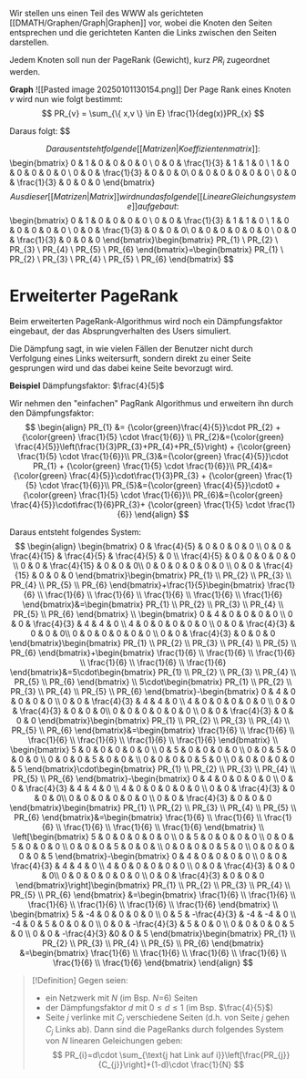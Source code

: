 Wir stellen uns einen Teil des WWW als gerichteten [[DMATH/Graphen/Graph|Graphen]] vor, wobei die Knoten den Seiten entsprechen und die gerichteten Kanten die Links zwischen den Seiten darstellen.

Jedem Knoten soll nun der PageRank (Gewicht), kurz $PR_{i}$ zugeordnet werden.

**Graph**
![[Pasted image 20250101130154.png]]
Der Page Rank eines Knoten $v$ wird nun wie folgt bestimmt:
$$
PR_{v} = \sum_{\{ x,v \} \in E} \frac{1}{deg(x)}PR_{x}
$$

Daraus folgt:
$$
  
$$
Daraus entsteht folgende [[Matrizen|Koeffizientenmatrix]]:
$$
\begin{bmatrix}
0 & 1 & 0 & 0 & 0 & 0 \\
0 & 0 & \frac{1}{3} & 1 & 1 & 0 \\
1 & 0 & 0 & 0 & 0 & 0  \\
0 & 0 & \frac{1}{3} & 0 & 0 & 0\\
0 & 0 & 0 & 0 & 0 & 0 \\
0 & 0 & \frac{1}{3} & 0 & 0 & 0
\end{bmatrix}
$$
Aus dieser [[Matrizen|Matrix]] wird nun das folgende [[Lineare Gleichungsysteme]] aufgebaut:
$$
\begin{bmatrix}
0 & 1 & 0 & 0 & 0 & 0 \\
0 & 0 & \frac{1}{3} & 1 & 1 & 0 \\
1 & 0 & 0 & 0 & 0 & 0  \\
0 & 0 & \frac{1}{3} & 0 & 0 & 0\\
0 & 0 & 0 & 0 & 0 & 0 \\
0 & 0 & \frac{1}{3} & 0 & 0 & 0
\end{bmatrix}\begin{bmatrix}
PR_{1} \\
PR_{2} \\
PR_{3} \\
PR_{4} \\
PR_{5} \\
PR_{6}
\end{bmatrix}=\begin{bmatrix}
PR_{1} \\
PR_{2} \\
PR_{3} \\
PR_{4} \\
PR_{5} \\
PR_{6}
\end{bmatrix}
$$
# Erweiterter PageRank
Beim erweiterten PageRank-Algorithmus wird noch ein Dämpfungsfaktor eingebaut, der das Absprungverhalten des Users simuliert.

Die Dämpfung sagt, in wie vielen Fällen der Benutzer nicht durch Verfolgung eines Links weitersurft, sondern direkt zu einer Seite gesprungen wird und das dabei keine Seite bevorzugt wird.

**Beispiel**
Dämpfungsfaktor: $\frac{4}{5}$

Wir nehmen den "einfachen" PagRank Algorithmus und erweitern ihn durch den Dämpfungsfaktor:
$$
\begin{align}
PR_{1} &= {\color{green}\frac{4}{5}}\cdot PR_{2} + {\color{green} \frac{1}{5} \cdot \frac{1}{6}} \\
PR_{2}&={\color{green} \frac{4}{5}}\left(\frac{1}{3}PR_{3}+PR_{4}+PR_{5}\right) + {\color{green} \frac{1}{5} \cdot \frac{1}{6}}\\
PR_{3}&={\color{green} \frac{4}{5}}\cdot PR_{1} + {\color{green} \frac{1}{5} \cdot \frac{1}{6}}\\
PR_{4}&={\color{green} \frac{4}{5}}\cdot\frac{1}{3}PR_{3} + {\color{green} \frac{1}{5} \cdot \frac{1}{6}}\\
PR_{5}&={\color{green} \frac{4}{5}}\cdot0 + {\color{green} \frac{1}{5} \cdot \frac{1}{6}}\\
PR_{6}&={\color{green} \frac{4}{5}}\cdot\frac{1}{6}PR_{3}+ {\color{green} \frac{1}{5} \cdot \frac{1}{6}}
\end{align}
$$

Daraus entsteht folgendes System:
$$
\begin{align}
\begin{bmatrix}
0 & \frac{4}{5} & 0 & 0 & 0 & 0 \\
0 & 0 & \frac{4}{15} & \frac{4}{5} & \frac{4}{5} & 0 \\
\frac{4}{5} & 0 & 0 & 0 & 0 & 0  \\
0 & 0 & \frac{4}{15} & 0 & 0 & 0\\
0 & 0 & 0 & 0 & 0 & 0 \\
0 & 0 & \frac{4}{15} & 0 & 0 & 0
\end{bmatrix}\begin{bmatrix}
PR_{1} \\
PR_{2} \\
PR_{3} \\
PR_{4} \\
PR_{5} \\
PR_{6}
\end{bmatrix}+\frac{1}{5}\begin{bmatrix}
\frac{1}{6} \\
\frac{1}{6} \\
\frac{1}{6} \\
\frac{1}{6} \\
\frac{1}{6} \\
\frac{1}{6}
\end{bmatrix}&=\begin{bmatrix}
PR_{1} \\
PR_{2} \\
PR_{3} \\
PR_{4} \\
PR_{5} \\
PR_{6}
\end{bmatrix} \\
\begin{bmatrix}
0 & 4 & 0 & 0 & 0 & 0 \\
0 & 0 & \frac{4}{3} & 4 & 4 & 0 \\
4 & 0 & 0 & 0 & 0 & 0  \\
0 & 0 & \frac{4}{3} & 0 & 0 & 0\\
0 & 0 & 0 & 0 & 0 & 0 \\
0 & 0 & \frac{4}{3} & 0 & 0 & 0
\end{bmatrix}\begin{bmatrix}
PR_{1} \\
PR_{2} \\
PR_{3} \\
PR_{4} \\
PR_{5} \\
PR_{6}
\end{bmatrix}+\begin{bmatrix}
\frac{1}{6} \\
\frac{1}{6} \\
\frac{1}{6} \\
\frac{1}{6} \\
\frac{1}{6} \\
\frac{1}{6}
\end{bmatrix}&=5\cdot\begin{bmatrix}
PR_{1} \\
PR_{2} \\
PR_{3} \\
PR_{4} \\
PR_{5} \\
PR_{6}
\end{bmatrix} \\
5\cdot\begin{bmatrix}
PR_{1} \\
PR_{2} \\
PR_{3} \\
PR_{4} \\
PR_{5} \\
PR_{6}
\end{bmatrix}-\begin{bmatrix}
0 & 4 & 0 & 0 & 0 & 0 \\
0 & 0 & \frac{4}{3} & 4 & 4 & 0 \\
4 & 0 & 0 & 0 & 0 & 0  \\
0 & 0 & \frac{4}{3} & 0 & 0 & 0\\
0 & 0 & 0 & 0 & 0 & 0 \\
0 & 0 & \frac{4}{3} & 0 & 0 & 0
\end{bmatrix}\begin{bmatrix}
PR_{1} \\
PR_{2} \\
PR_{3} \\
PR_{4} \\
PR_{5} \\
PR_{6}
\end{bmatrix}&=\begin{bmatrix}
\frac{1}{6} \\
\frac{1}{6} \\
\frac{1}{6} \\
\frac{1}{6} \\
\frac{1}{6} \\
\frac{1}{6}
\end{bmatrix} \\
\begin{bmatrix}
5 & 0 & 0 & 0 & 0 & 0 \\
0 & 5 & 0 & 0 & 0 & 0 \\
0 & 0 & 5 & 0 & 0 & 0 \\
0 & 0 & 0 & 5 & 0 & 0 &  \\
0 & 0 & 0 & 0 & 5 & 0 \\
0 & 0 & 0 & 0 & 0 & 5
\end{bmatrix}\cdot\begin{bmatrix}
PR_{1} \\
PR_{2} \\
PR_{3} \\
PR_{4} \\
PR_{5} \\
PR_{6}
\end{bmatrix}-\begin{bmatrix}
0 & 4 & 0 & 0 & 0 & 0 \\
0 & 0 & \frac{4}{3} & 4 & 4 & 0 \\
4 & 0 & 0 & 0 & 0 & 0  \\
0 & 0 & \frac{4}{3} & 0 & 0 & 0\\
0 & 0 & 0 & 0 & 0 & 0 \\
0 & 0 & \frac{4}{3} & 0 & 0 & 0
\end{bmatrix}\begin{bmatrix}
PR_{1} \\
PR_{2} \\
PR_{3} \\
PR_{4} \\
PR_{5} \\
PR_{6}
\end{bmatrix}&=\begin{bmatrix}
\frac{1}{6} \\
\frac{1}{6} \\
\frac{1}{6} \\
\frac{1}{6} \\
\frac{1}{6} \\
\frac{1}{6}
\end{bmatrix} \\
\left[\begin{bmatrix}
5 & 0 & 0 & 0 & 0 & 0 \\
0 & 5 & 0 & 0 & 0 & 0 \\
0 & 0 & 5 & 0 & 0 & 0 \\
0 & 0 & 0 & 5 & 0 & 0 &  \\
0 & 0 & 0 & 0 & 5 & 0 \\
0 & 0 & 0 & 0 & 0 & 5
\end{bmatrix}-\begin{bmatrix}
0 & 4 & 0 & 0 & 0 & 0 \\
0 & 0 & \frac{4}{3} & 4 & 4 & 0 \\
4 & 0 & 0 & 0 & 0 & 0  \\
0 & 0 & \frac{4}{3} & 0 & 0 & 0\\
0 & 0 & 0 & 0 & 0 & 0 \\
0 & 0 & \frac{4}{3} & 0 & 0 & 0
\end{bmatrix}\right]\begin{bmatrix}
PR_{1} \\
PR_{2} \\
PR_{3} \\
PR_{4} \\
PR_{5} \\
PR_{6}
\end{bmatrix} &=\begin{bmatrix}
\frac{1}{6} \\
\frac{1}{6} \\
\frac{1}{6} \\
\frac{1}{6} \\
\frac{1}{6} \\
\frac{1}{6}
\end{bmatrix} \\
\begin{bmatrix}
5 & -4 & 0 & 0 & 0 & 0 \\
0 & 5 & -\frac{4}{3} & -4 & -4 & 0 \\
-4 & 0 & 5 & 0 & 0 & 0 \\
0 & 0 & -\frac{4}{3} & 5 & 0 & 0 \\
0 & 0 & 0 & 0 & 5 & 0 \\
0 & 0 & -\frac{4}{3} &0 & 0 & 5
\end{bmatrix}\begin{bmatrix}
PR_{1} \\
PR_{2} \\
PR_{3} \\
PR_{4} \\
PR_{5} \\
PR_{6}
\end{bmatrix} &=\begin{bmatrix}
\frac{1}{6} \\
\frac{1}{6} \\
\frac{1}{6} \\
\frac{1}{6} \\
\frac{1}{6} \\
\frac{1}{6}
\end{bmatrix}
\end{align}
$$
>[!Definition]
>Gegen seien:
>- ein Netzwerk mit $N$ (im Bsp. $N$=6) Seiten
>- der Dämpfungsfaktor $d$ mit $0\leq d\leq 1$ (im Bsp. $\frac{4}{5}$)
>- Seite $j$ verlinke mit $C_{j}$ verschiedene Seiten (d.h. von Seite $j$ gehen $C_{j}$ Links ab).
>  Dann sind die PageRanks durch folgendes System von $N$ linearen Geleichungen geben:
>  $$
>  PR_{i}=d\cdot \sum_{\text{j hat Link auf i}}\left[\frac{PR_{j}}{C_{j}}\right]+(1-d)\cdot \frac{1}{N}
>  $$



